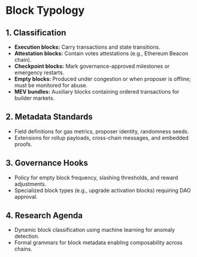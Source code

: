 # Block Typology

## 1. Classification
- **Execution blocks:** Carry transactions and state transitions.
- **Attestation blocks:** Contain votes attestations (e.g., Ethereum Beacon chain).
- **Checkpoint blocks:** Mark governance-approved milestones or emergency restarts.
- **Empty blocks:** Produced under congestion or when proposer is offline; must be monitored for abuse.
- **MEV bundles:** Auxiliary blocks containing ordered transactions for builder markets.

## 2. Metadata Standards
- Field definitions for gas metrics, proposer identity, randomness seeds.
- Extensions for rollup payloads, cross-chain messages, and embedded proofs.

## 3. Governance Hooks
- Policy for empty block frequency, slashing thresholds, and reward adjustments.
- Specialized block types (e.g., upgrade activation blocks) requiring DAO approval.

## 4. Research Agenda
- Dynamic block classification using machine learning for anomaly detection.
- Formal grammars for block metadata enabling composability across chains.
